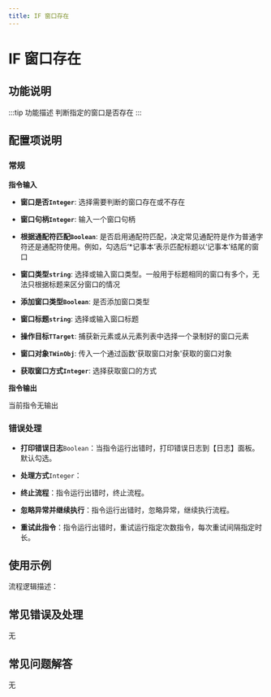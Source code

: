 ```yaml
---
title: IF 窗口存在
---
```


# IF 窗口存在

## 功能说明

:::tip 功能描述
判断指定的窗口是否存在
:::

## 配置项说明

### 常规

**指令输入**

- **窗口是否`Integer`**: 选择需要判断的窗口存在或不存在

- **窗口句柄`Integer`**: 输入一个窗口句柄

- **根据通配符匹配`Boolean`**: 是否启用通配符匹配，决定常见通配符是作为普通字符还是通配符使用。例如，勾选后‘*记事本’表示匹配标题以‘记事本’结尾的窗口

- **窗口类型`string`**: 选择或输入窗口类型。一般用于标题相同的窗口有多个，无法只根据标题来区分窗口的情况

- **添加窗口类型`Boolean`**: 是否添加窗口类型

- **窗口标题`string`**: 选择或输入窗口标题

- **操作目标`TTarget`**: 捕获新元素或从元素列表中选择一个录制好的窗口元素

- **窗口对象`TWinObj`**: 传入一个通过函数'获取窗口对象'获取的窗口对象

- **获取窗口方式`Integer`**: 选择获取窗口的方式


**指令输出**

当前指令无输出

### 错误处理

- **打印错误日志**`Boolean`：当指令运行出错时，打印错误日志到【日志】面板。默认勾选。

- **处理方式**`Integer`：

 - **终止流程**：指令运行出错时，终止流程。

 - **忽略异常并继续执行**：指令运行出错时，忽略异常，继续执行流程。

 - **重试此指令**：指令运行出错时，重试运行指定次数指令，每次重试间隔指定时长。

## 使用示例

流程逻辑描述：

## 常见错误及处理

无

## 常见问题解答

无

